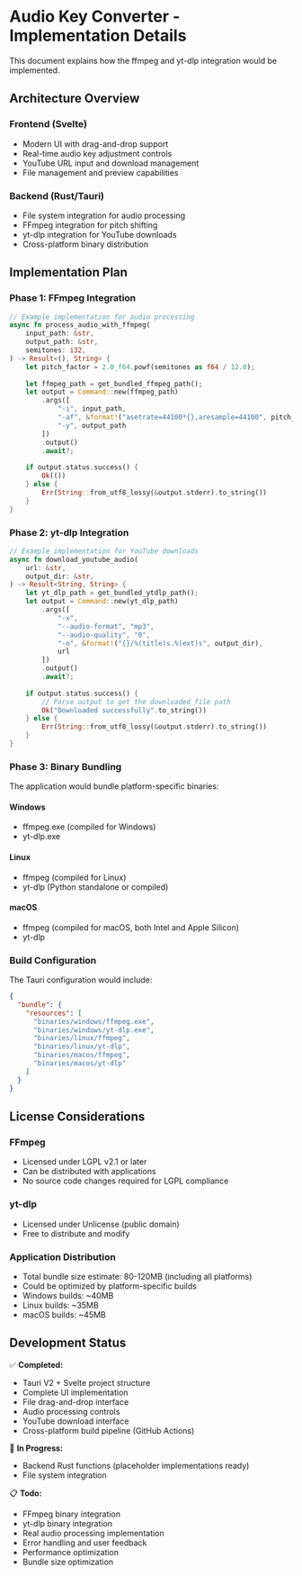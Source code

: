 # Audio Key Converter - Implementation Details

This document explains how the ffmpeg and yt-dlp integration would be implemented.

## Architecture Overview

### Frontend (Svelte)
- Modern UI with drag-and-drop support
- Real-time audio key adjustment controls
- YouTube URL input and download management
- File management and preview capabilities

### Backend (Rust/Tauri)
- File system integration for audio processing
- FFmpeg integration for pitch shifting
- yt-dlp integration for YouTube downloads
- Cross-platform binary distribution

## Implementation Plan

### Phase 1: FFmpeg Integration
```rust
// Example implementation for audio processing
async fn process_audio_with_ffmpeg(
    input_path: &str,
    output_path: &str,
    semitones: i32,
) -> Result<(), String> {
    let pitch_factor = 2.0_f64.powf(semitones as f64 / 12.0);
    
    let ffmpeg_path = get_bundled_ffmpeg_path();
    let output = Command::new(ffmpeg_path)
        .args([
            "-i", input_path,
            "-af", &format!("asetrate=44100*{},aresample=44100", pitch_factor),
            "-y", output_path
        ])
        .output()
        .await?;
    
    if output.status.success() {
        Ok(())
    } else {
        Err(String::from_utf8_lossy(&output.stderr).to_string())
    }
}
```

### Phase 2: yt-dlp Integration
```rust
// Example implementation for YouTube downloads
async fn download_youtube_audio(
    url: &str,
    output_dir: &str,
) -> Result<String, String> {
    let yt_dlp_path = get_bundled_ytdlp_path();
    let output = Command::new(yt_dlp_path)
        .args([
            "-x",
            "--audio-format", "mp3",
            "--audio-quality", "0",
            "-o", &format!("{}/%(title)s.%(ext)s", output_dir),
            url
        ])
        .output()
        .await?;
    
    if output.status.success() {
        // Parse output to get the downloaded file path
        Ok("Downloaded successfully".to_string())
    } else {
        Err(String::from_utf8_lossy(&output.stderr).to_string())
    }
}
```

### Phase 3: Binary Bundling
The application would bundle platform-specific binaries:

#### Windows
- ffmpeg.exe (compiled for Windows)
- yt-dlp.exe 

#### Linux  
- ffmpeg (compiled for Linux)
- yt-dlp (Python standalone or compiled)

#### macOS
- ffmpeg (compiled for macOS, both Intel and Apple Silicon)
- yt-dlp

### Build Configuration
The Tauri configuration would include:
```json
{
  "bundle": {
    "resources": [
      "binaries/windows/ffmpeg.exe",
      "binaries/windows/yt-dlp.exe",
      "binaries/linux/ffmpeg",
      "binaries/linux/yt-dlp",
      "binaries/macos/ffmpeg",
      "binaries/macos/yt-dlp"
    ]
  }
}
```

## License Considerations

### FFmpeg
- Licensed under LGPL v2.1 or later
- Can be distributed with applications
- No source code changes required for LGPL compliance

### yt-dlp
- Licensed under Unlicense (public domain)
- Free to distribute and modify

### Application Distribution
- Total bundle size estimate: 80-120MB (including all platforms)
- Could be optimized by platform-specific builds
- Windows builds: ~40MB
- Linux builds: ~35MB  
- macOS builds: ~45MB

## Development Status

✅ **Completed:**
- Tauri V2 + Svelte project structure
- Complete UI implementation
- File drag-and-drop interface
- Audio processing controls
- YouTube download interface
- Cross-platform build pipeline (GitHub Actions)

🚧 **In Progress:**
- Backend Rust functions (placeholder implementations ready)
- File system integration

📋 **Todo:**
- FFmpeg binary integration
- yt-dlp binary integration  
- Real audio processing implementation
- Error handling and user feedback
- Performance optimization
- Bundle size optimization
